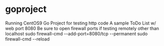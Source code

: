 # goproject
Running CentOS9
Go Project for testing http code
A sample ToDo List w/ web port 8080
Be sure to open firewall ports if testing remotely other than localhost
sudo firewall-cmd --add-port=8080/tcp --permanent
sudo firewall-cmd --reload
